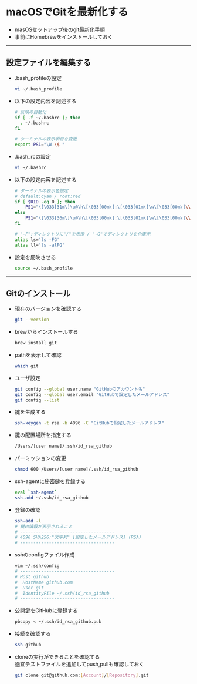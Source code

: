 # macOSでGitを最新化する

* masOSセットアップ後のgit最新化手順
* 事前にHomebrewをインストールしておく

***

## 設定ファイルを編集する

* .bash_profileの設定

  ```bash
  vi ~/.bash_profile
  ```

* 以下の設定内容を記述する

  ```bash
  # 反映の自動化
  if [ -f ~/.bashrc ]; then
    . ~/.bashrc
  fi

  # ターミナルの表示項目を変更
  export PS1="\W \$ "
  ```

* .bash_rcの設定

  ```bash
  vi ~/.bashrc
  ```

* 以下の設定内容を記述する

  ```bash
  # ターミナルの表示色設定
  # default:cyan / root:red
  if [ $UID -eq 0 ]; then
      PS1="\[\033[31m\]\u@\h\[\033[00m\]:\[\033[01m\]\w\[\033[00m\]\\$ "
  else
      PS1="\[\033[36m\]\u@\h\[\033[00m\]:\[\033[01m\]\w\[\033[00m\]\\$ "
  fi

  # "-F":ディレクトリに"/"を表示 / "-G"でディレクトリを色表示
  alias ls='ls -FG'
  alias ll='ls -alFG'
  ```

* 設定を反映させる

  ```bash
  source ~/.bash_profile
  ```

***

## Gitのインストール

* 現在のバージョンを確認する

  ```bash
  git --version
  ```

* brewからインストールする

  ```bash
  brew install git
  ```

* pathを表示して確認

  ```bash
  which git
  ```

* ユーザ設定

  ```bash
  git config --global user.name "GitHubのアカウント名"
  git config --global user.email "GitHubで設定したメールアドレス"
  git config --list
  ```

* 鍵を生成する

  ```bash
  ssh-keygen -t rsa -b 4096 -C "GitHubで設定したメールアドレス"
  ```

* 鍵の配置場所を指定する

  ```bash
  /Users/[user name]/.ssh/id_rsa_github
  ```

* パーミッションの変更

  ```bash
  chmod 600 /Users/[user name]/.ssh/id_rsa_github
  ```

* ssh-agentに秘密鍵を登録する

  ```bash
  eval `ssh-agent`
  ssh-add ~/.ssh/id_rsa_github
  ```

* 登録の確認

  ```bash
  ssh-add -l
  # 鍵の情報が表示されること
  # ------------------------------------
  # 4096 SHA256:"文字列" [設定したメールアドレス] (RSA)
  # ------------------------------------
  ```

* sshのconfigファイル作成

  ```bash
  vim ~/.ssh/config
  # ------------------------------------
  # Host github
  #  HostName github.com
  #  User git
  #  IdentityFile ~/.ssh/id_rsa_github
  # ------------------------------------
  ```

* 公開鍵をGitHubに登録する

  ```bash
  pbcopy < ~/.ssh/id_rsa_github.pub
  ```

* 接続を確認する

  ```bash
  ssh github
  ```

* cloneの実行ができることを確認する  
  適宜テストファイルを追加してpush,pullも確認しておく

  ```bash
  git clone git@github.com:[Account]/[Repository].git
  ```
